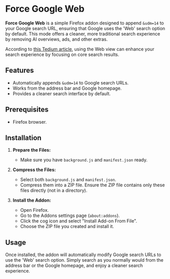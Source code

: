 # Force Google Web

**Force Google Web** is a simple Firefox addon designed to append `&udm=14` to your Google search URL, ensuring that Google uses the 'Web' search option by default. This mode offers a cleaner, more traditional search experience by removing AI overviews, ads, and other extras.

According to [this Tedium article](https://tedium.co/2024/05/17/google-web-search-make-default/), using the Web view can enhance your search experience by focusing on core search results.

## Features
- Automatically appends `&udm=14` to Google search URLs.
- Works from the address bar and Google homepage.
- Provides a cleaner search interface by default.

## Prerequisites
- Firefox browser.

## Installation
1. **Prepare the Files:**
   - Make sure you have `background.js` and `manifest.json` ready.
   
2. **Compress the Files:**
   - Select both `background.js` and `manifest.json`.
   - Compress them into a ZIP file. Ensure the ZIP file contains only these files directly (not in a directory).

3. **Install the Addon:**
   - Open Firefox.
   - Go to the Addons settings page (`about:addons`).
   - Click the cog icon and select "Install Add-on From File".
   - Choose the ZIP file you created and install it.

## Usage
Once installed, the addon will automatically modify Google search URLs to use the 'Web' search option. Simply search as you normally would from the address bar or the Google homepage, and enjoy a cleaner search experience.
